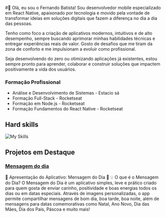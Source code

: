 #👋 Olá, eu sou o Fernando Batista!
Sou desenvolvedor mobile especializado em React Native, apaixonado por tecnologia e movido pela vontade de transformar ideias em soluções digitais que fazem a diferença no dia a dia das pessoas.

Tenho como foco a criação de aplicativos modernos, intuitivos e de alto desempenho, sempre buscando aprimorar minhas habilidades técnicas e entregar experiências reais de valor. Gosto de desafios que me tiram da zona de conforto e me impulsionam a evoluir como profissional.

Seja desenvolvendo do zero ou otimizando aplicações já existentes, estou sempre pronto para aprender, colaborar e construir soluções que impactem positivamente a vida dos usuários.

### Formação Profissional
- Análise e Desenvolvimento de Sistemas - Estacio sá
- Formação Full-Stack - Rocketseat
- Formação em Node.js - Rocketseat
- Formação Fundamentos do React Native - Rocketseat

## Hard skills
![My Skills](https://skillicons.dev/icons?i=html,css,js,ts,react,figma,nodejs,express,mongodb,gi)

## Projetos em Destaque
### <a href="https://play.google.com/store/apps/details?id=com.fernando.bs14.mensagemdodia&pcampaignid=web_share" target="_blank">Mensagem do dia</a> 

🎉 Apresentação do Aplicativo: Mensagem do Dia 📱
💡 O que é o Mensagem do Dia?
O Mensagem do Dia é um aplicativo simples, leve e prático criado para quem gosta de enviar carinho, positividade e boas energias todos os dias ou em datas especiais. Através de imagens personalizadas, o app permite compartilhar mensagens de bom dia, boa tarde, boa noite, além de mensagens para datas comemorativas como Natal, Ano Novo, Dia das Mães, Dia dos Pais, Páscoa e muito mais!


  
